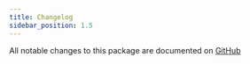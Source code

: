 ```yaml
---
title: Changelog
sidebar_position: 1.5
---
```


All notable changes to this package are documented on [GitHub](https://github.com/Javaabu/permissions/blob/main/CHANGELOG.md)
